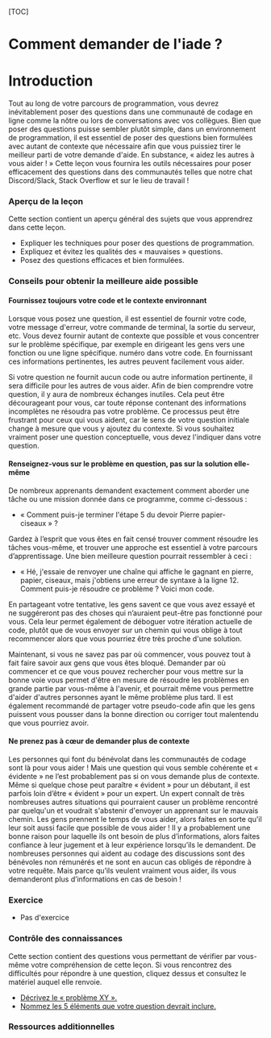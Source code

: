 [TOC]

# Comment demander de l'iade ?

# Introduction

Tout au long de votre parcours de programmation, vous devrez inévitablement poser des questions dans une communauté de codage en ligne comme la nôtre ou lors de conversations avec vos collègues. Bien que poser des questions puisse sembler plutôt simple, dans un environnement de programmation, il est essentiel de poser des questions bien formulées avec autant de contexte que nécessaire afin que vous puissiez tirer le meilleur parti de votre demande d'aide. En substance, « aidez les autres à vous aider ! » Cette leçon vous fournira les outils nécessaires pour poser efficacement des questions dans des communautés telles que notre chat Discord/Slack, Stack Overflow et sur le lieu de travail !

### Aperçu de la leçon

Cette section contient un aperçu général des sujets que vous apprendrez dans cette leçon.

- Expliquer les techniques pour poser des questions de programmation.
- Expliquez et évitez les qualités des « mauvaises » questions.
- Posez des questions efficaces et bien formulées.

### Conseils pour obtenir la meilleure aide possible

#### Fournissez toujours votre code et le contexte environnant

Lorsque vous posez une question, il est essentiel de fournir votre code, votre message d'erreur, votre commande de terminal, la sortie du serveur, etc. Vous devez fournir autant de contexte que possible et vous concentrer sur le problème spécifique, par exemple en dirigeant les gens vers une fonction ou une ligne spécifique. numéro dans votre code. En fournissant ces informations pertinentes, les autres peuvent facilement vous aider.

Si votre question ne fournit aucun code ou autre information pertinente, il sera difficile pour les autres de vous aider. Afin de bien comprendre votre question, il y aura de nombreux échanges inutiles. Cela peut être décourageant pour vous, car toute réponse contenant des informations incomplètes ne résoudra pas votre problème. Ce processus peut être frustrant pour ceux qui vous aident, car le sens de votre question initiale change à mesure que vous y ajoutez du contexte. Si vous souhaitez vraiment poser une question conceptuelle, vous devez l'indiquer dans votre question.

#### Renseignez-vous sur le problème en question, pas sur la solution elle-même

De nombreux apprenants demandent exactement comment aborder une tâche ou une mission donnée dans ce programme, comme ci-dessous :

- « Comment puis-je terminer l'étape 5 du devoir Pierre papier-ciseaux » ?

Gardez à l’esprit que vous êtes en fait censé trouver comment résoudre les tâches vous-même, et trouver une approche est essentiel à votre parcours d’apprentissage. Une bien meilleure question pourrait ressembler à ceci :

- « Hé, j'essaie de renvoyer une chaîne qui affiche le gagnant en pierre, papier, ciseaux, mais j'obtiens une erreur de syntaxe à la ligne 12. Comment puis-je résoudre ce problème ? Voici mon code.

En partageant votre tentative, les gens savent ce que vous avez essayé et ne suggéreront pas des choses qui n’auraient peut-être pas fonctionné pour vous. Cela leur permet également de déboguer votre itération actuelle de code, plutôt que de vous envoyer sur un chemin qui vous oblige à tout recommencer alors que vous pourriez être très proche d'une solution.

Maintenant, si vous ne savez pas par où commencer, vous pouvez tout à fait faire savoir aux gens que vous êtes bloqué. Demander par où commencer et ce que vous pouvez rechercher pour vous mettre sur la bonne voie vous permet d'être en mesure de résoudre les problèmes en grande partie par vous-même à l'avenir, et pourrait même vous permettre d'aider d'autres personnes ayant le même problème plus tard. Il est également recommandé de partager votre pseudo-code afin que les gens puissent vous pousser dans la bonne direction ou corriger tout malentendu que vous pourriez avoir.

#### Ne prenez pas à cœur de demander plus de contexte

Les personnes qui font du bénévolat dans les communautés de codage sont là pour vous aider ! Mais une question qui vous semble cohérente et « évidente » ne l’est probablement pas si on vous demande plus de contexte. Même si quelque chose peut paraître « évident » pour un débutant, il est parfois loin d’être « évident » pour un expert. Un expert connaît de très nombreuses autres situations qui pourraient causer un problème rencontré par quelqu'un et voudrait s'abstenir d'envoyer un apprenant sur le mauvais chemin. Les gens prennent le temps de vous aider, alors faites en sorte qu'il leur soit aussi facile que possible de vous aider ! Il y a probablement une bonne raison pour laquelle ils ont besoin de plus d’informations, alors faites confiance à leur jugement et à leur expérience lorsqu’ils le demandent. De nombreuses personnes qui aident au codage des discussions sont des bénévoles non rémunérés et ne sont en aucun cas obligés de répondre à votre requête. Mais parce qu’ils veulent vraiment vous aider, ils vous demanderont plus d’informations en cas de besoin !

### Exercice

- Pas d'exercice 

### Contrôle des connaissances

Cette section contient des questions vous permettant de vérifier par vous-même votre compréhension de cette leçon. Si vous rencontrez des difficultés pour répondre à une question, cliquez dessus et consultez le matériel auquel elle renvoie.

- [Décrivez le « problème XY ».](https://xyproblem.info/)
- [Nommez les 5 éléments que votre question devrait inclure.](https://www.theodinproject.com/guides/community/how_to_ask)

### Ressources additionnelles


